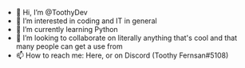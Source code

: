 - 👋 Hi, I’m @ToothyDev
- 👀 I’m interested in coding and IT in general
- 🌱 I’m currently learning Python
- 💞️ I’m looking to collaborate on literally anything that's cool and that many people can get a use from
- 📫 How to reach me: Here, or on Discord (Toothy Fernsan#5108)
